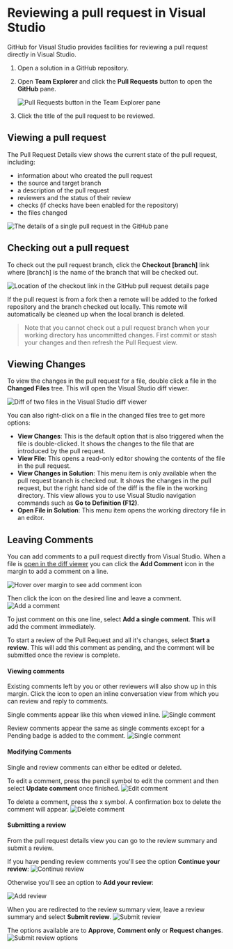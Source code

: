 # Reviewing a pull request in Visual Studio

GitHub for Visual Studio provides facilities for reviewing a pull request directly in Visual Studio.

1. Open a solution in a GitHub repository.

2. Open **Team Explorer** and click the **Pull Requests** button to open the **GitHub** pane.

   ![Pull Requests button in the Team Explorer pane](images/pull-requests-button.png)

3. Click the title of the pull request to be reviewed.

## Viewing a pull request

The Pull Request Details view shows the current state of the pull request, including:
- information about who created the pull request
- the source and target branch
- a description of the pull request
- reviewers and the status of their review
- checks (if checks have been enabled for the repository)
- the files changed

![The details of a single pull request in the GitHub pane](images/pr-detail-view.png)

## Checking out a pull request

To check out the pull request branch, click the **Checkout [branch]** link where [branch] is the name of the branch that will be checked out.

![Location of the checkout link in the GitHub pull request details page](images/pr-detail-view-checkout-branch.png)

If the pull request is from a fork then a remote will be added to the forked repository and the branch checked out locally. This remote will automatically be cleaned up when the local branch is deleted.

> Note that you cannot check out a pull request branch when your working directory has uncommitted changes. First commit or stash your changes and then refresh the Pull Request view.

## Viewing Changes

To view the changes in the pull request for a file, double click a file in the **Changed Files** tree. This will open the Visual Studio diff viewer.

![Diff of two files in the Visual Studio diff viewer](images/pr-diff-files.png)

You can also right-click on a file in the changed files tree to get more options:

- **View Changes**: This is the default option that is also triggered when the file is double-clicked. It shows the changes to the file that are introduced by the pull request.
- **View File**: This opens a read-only editor showing the contents of the file in the pull request.
- **View Changes in Solution**: This menu item is only available when the pull request branch is checked out. It shows the changes in the pull request, but the right hand side of the diff is the file in the working directory. This view allows you to use Visual Studio navigation commands such as **Go to Definition (F12)**.
- **Open File in Solution**: This menu item opens the working directory file in an editor.

## Leaving Comments

You can add comments to a pull request directly from Visual Studio. When a file is [open in the diff viewer](#viewing-changes) you can click the **Add Comment** icon in the margin to add a comment on a line.

![Hover over margin to see add comment icon](images/hover-to-add-comment.png)

Then click the icon on the desired line and leave a comment.
![Add a comment](images/add-review-comment.png)

To just comment on this one line, select **Add a single comment**. This will add the comment immediately.

To start a review of the Pull Request and all it's changes, select **Start a review**. This will add this comment as pending, and the comment will be submitted once the review is complete.

#### Viewing comments

Existing comments left by you or other reviewers will also show up in this margin. Click the icon to open an inline conversation view from which you can review and reply to comments.

Single comments appear like this when viewed inline.
![Single comment](images/single-comment.png)

Review comments appear the same as single comments except for a Pending badge is added to the comment.
![Single comment](images/pending-review-comment.png)

#### Modifying Comments

Single and review comments can either be edited or deleted.

To edit a comment, press the pencil symbol to edit the comment and then select **Update comment** once finished.
![Edit comment](images/edit-comment.png)

To delete a comment, press the x symbol. A confirmation box to delete the comment will appear.
![Delete comment](images/delete-comment.png)

#### Submitting a review

From the pull request details view you can go to the review summary and submit a review.

If you have pending review comments you'll see the option **Continue your review**:
![Continue review](images/continue-your-review.png)

Otherwise you'll see an option to **Add your review**:

![Add review](images/add-review.png)

When you are redirected to the review summary view, leave a review summary and select **Submit review**.
![Submit review](images/submit-review.png)

The options available are to **Approve**, **Comment only** or **Request changes**.
![Submit review options](images/submit-review-options.png)
